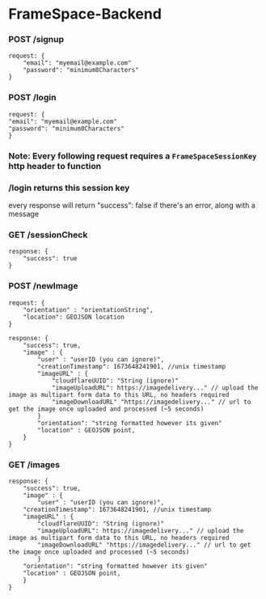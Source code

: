 # FrameSpace-Backend


### POST /signup
```
request: {
    "email": "myemail@example.com"
    "password": "minimum8Characters"
}
```

### POST /login
```
request: {
"email": "myemail@example.com"
"password": "minimum8Characters"
}
```

### Note: Every following request requires a `FrameSpaceSessionKey` http header to function
### /login  returns this session key

every response will return "success": false if there's an error,
along with a message

### GET /sessionCheck
```
response: {
    "success": true
}
```

### POST /newImage 
```
request: {
    "orientation" : "orientationString",
    "location": GEOJSON location
}
```
```
response: {
    "success": true,
    "image" : {
        "user" : "userID (you can ignore)",
        "creationTimestamp": 1673648241901, //unix timestamp
        "imageURL" : {
            "cloudflareUUID": "String (ignore)"
            "imageUploadURL": https://imagedelivery..." // upload the image as multipart form data to this URL, no headers required
            "imageDownloadURL" "https://imagedelivery..." // url to get the image once uploaded and processed (~5 seconds)
        }
        "orientation": "string formatted however its given"
        "location" : GEOJSON point,
    }
}
```

### GET /images 
```
response: {
    "success": true,
    "image" : {
        "user" : "userID (you can ignore)",
    "creationTimestamp": 1673648241901, //unix timestamp
    "imageURL" : {
        "cloudflareUUID": "String (ignore)"
        "imageUploadURL": https://imagedelivery..." // upload the image as multipart form data to this URL, no headers required
        "imageDownloadURL" "https://imagedelivery..." // url to get the image once uploaded and processed (~5 seconds)
        }
    "orientation": "string formatted however its given"
    "location" : GEOJSON point,
    }
}
```

